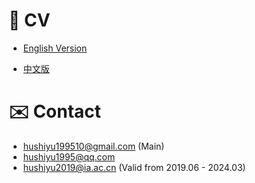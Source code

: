 # 📄 CV

- [English Version](https://huuuuusy.github.io/files/CV-EN.pdf)

- [中文版](https://huuuuusy.github.io/files/CV-CN.pdf)

<!-- - [Online Version (Via Overleaf)](https://cn.overleaf.com/read/zpcnftfsfsqp#69c6ed) -->

<!-- The original template is proposed by LianTze Lim (liantze@gmail.com), this verison and the Chinese version is proposed by Shiyu Hu (hushiyu199510@gmail.com).  -->

# ✉️ Contact

- hushiyu199510@gmail.com (Main)
- hushiyu1995@qq.com 
- hushiyu2019@ia.ac.cn (Valid from 2019.06 - 2024.03)